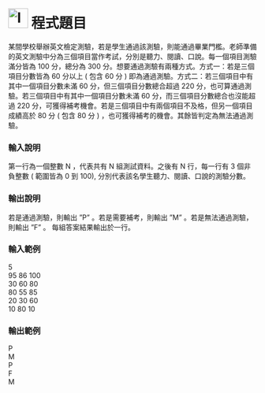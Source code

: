 <h1><img class="alignnone  wp-image-41" src="https://catmaoblog.files.wordpress.com/2016/10/3h9rzur.png" alt="Icon made by Popcorns Arts from www.flaticon.com" width="40" height="40" /> 程式題目</h1>
某間學校舉辦英文檢定測驗，若是學生通過該測驗，則能通過畢業門檻。老師準備的英文測驗中分為三個項目當作考試，分別是聽力、閱讀、口說。每一個項目測驗滿分皆為 100 分，總分為 300 分。想要通過測驗有兩種方式。方式一：若是三個項目分數皆為 60 分以上 ( 包含 60 分 ) 即為通過測驗。方式二：若三個項目中有其中一個項目分數未滿 60 分，但三個項目分數總合超過 220 分，也可算通過測驗。若三個項目中有其中一個項目分數未滿 60 分，而三個項目分數總合也沒能超過 220 分，可獲得補考機會。若是三個項目中有兩個項目不及格，但另一個項目成績高於 80 分 ( 包含 80 分 ) ，也可獲得補考的機會。其餘皆判定為無法通過測驗。<br>

<h3>輸入說明</h3>
第一行為一個整數 N ，代表共有 N 組測試資料。之後有 N 行，每一行有 3 個非負整數 ( 範圍皆為 0 到 100), 分別代表該名學生聽力、閱讀、口說的測驗分數。<br>

<h3>輸出說明</h3>
若是通過測驗，則輸出 ”P” 。若是需要補考，則輸出 ”M” 。若是無法通過測驗，則輸出 ”F” 。 每組答案結果輸出於一行。<br>

<h3>輸入範例</h3>
5<br>
95 86 100<br>
30 60 80<br>
80 55 85<br>
20 30 60<br>
10 80 10<br>

<h3>輸出範例</h3>
P<br>
M<br>
P<br>
F<br>
M<br>